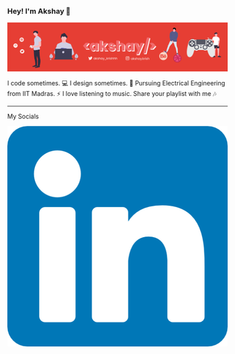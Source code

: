 ### Hey! I'm Akshay 👋
![Banner](https://github.com/akshaykrishh/akshaykrishh/blob/master/assets/banner.png)

I code sometimes. 💻 I design sometimes. 🎨 
Pursuing Electrical Engineering from IIT Madras. ⚡
I love listening to music. Share your playlist with me 🎶

---
My Socials

<a href="https://www.linkedin.com/in/akshaykrishh/" target="_blank">
  <img src="https://github.com/akshaykrishh/akshaykrishh/blob/master/assets/linkedin.png" width: "24" alt="Linkedin">
</a>

<!--
**akshaykrishh/akshaykrishh** is a ✨ _special_ ✨ repository because its `README.md` (this file) appears on your GitHub profile.

Here are some ideas to get you started:

- 🔭 I’m currently working on ...
- 🌱 I’m currently learning ...
- 👯 I’m looking to collaborate on ...
- 🤔 I’m looking for help with ...
- 💬 Ask me about ...
- 📫 How to reach me: ...
- 😄 Pronouns: ...
- ⚡ Fun fact: ...
-->
